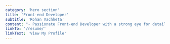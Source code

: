 ```yaml
---
category: 'hero section'
title: 'Front-end Developer'
subtitle: 'Rohan Vachheta'
content: "- Passionate Front-end Developer with a strong eye for detail\n- Expert in React.js & Next.js for building modern, high-performance web apps\n- Skilled at transforming UI/UX designs into pixel-perfect, accessible interfaces\n- Full stack experience with Node.js & MongoDB\n- Thrive on solving complex problems and optimizing performance\n- Collaborative team player, always eager to learn and embrace new technologies"
linkTo: '/resume/'
linkText: 'View My Profile'
---
```

